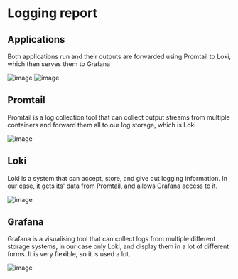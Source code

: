 # Logging report

## Applications

Both applications run and their outputs are forwarded using Promtail to Loki, which 
then serves them to Grafana

![image](https://github.com/user-attachments/assets/4d7c3d7c-0db5-4e67-82a0-a5fce7825b08)
![image](https://github.com/user-attachments/assets/73bbbcd5-5750-4ac8-aa51-9516c6863b70)

## Promtail

Promtail is a log collection tool that can collect output streams from multiple
containers and forward them all to our log storage, which is Loki

![image](https://github.com/user-attachments/assets/91c3a77f-028b-466c-9343-8a8c6575159b)


## Loki

Loki is a system that can accept, store, and give out logging information. In our
case, it gets its' data from Promtail, and allows Grafana access to it.

![image](https://github.com/user-attachments/assets/ca8e4e8b-a623-4455-99ec-aa66dce1de79)

## Grafana

Grafana is a visualising tool that can collect logs from multiple different storage
systems, in our case only Loki, and display them in a lot of different forms. It is
very flexible, so it is used a lot.

![image](https://github.com/user-attachments/assets/08038d9c-84b2-4181-aa2d-a14728b324ad)
